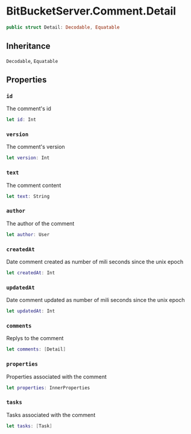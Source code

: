 # BitBucketServer.Comment.Detail

``` swift
public struct Detail: Decodable, Equatable
```

## Inheritance

`Decodable`, `Equatable`

## Properties

### `id`

The comment's id

``` swift
let id: Int
```

### `version`

The comment's version

``` swift
let version: Int
```

### `text`

The comment content

``` swift
let text: String
```

### `author`

The author of the comment

``` swift
let author: User
```

### `createdAt`

Date comment created as number of mili seconds since the unix epoch

``` swift
let createdAt: Int
```

### `updatedAt`

Date comment updated as number of mili seconds since the unix epoch

``` swift
let updatedAt: Int
```

### `comments`

Replys to the comment

``` swift
let comments: [Detail]
```

### `properties`

Properties associated with the comment

``` swift
let properties: InnerProperties
```

### `tasks`

Tasks associated with the comment

``` swift
let tasks: [Task]
```
